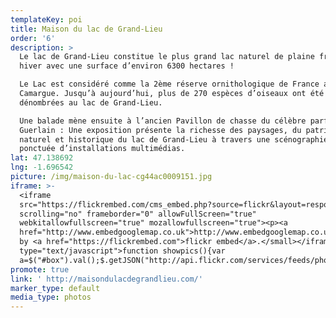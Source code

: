 ```yaml
---
templateKey: poi
title: Maison du lac de Grand-Lieu
order: '6'
description: >
  Le lac de Grand-Lieu constitue le plus grand lac naturel de plaine français en
  hiver avec une surface d’environ 6300 hectares !

  Le Lac est considéré comme la 2ème réserve ornithologique de France après la
  Camargue. Jusqu’à aujourd’hui, plus de 270 espèces d’oiseaux ont été
  dénombrées au lac de Grand-Lieu.

  Une balade mène ensuite à l’ancien Pavillon de chasse du célèbre parfumeur
  Guerlain : Une exposition présente la richesse des paysages, du patrimoine
  naturel et historique du lac de Grand-Lieu à travers une scénographie ludique
  ponctuée d’installations multimédias.
lat: 47.138692
lng: -1.696542
picture: /img/maison-du-lac-cg44ac0009151.jpg
iframe: >-
  <iframe
  src="https://flickrembed.com/cms_embed.php?source=flickr&layout=responsive&input=72157697479913974&sort=0&by=album&theme=default&scale=fill&limit=10&skin=default&autoplay=true"
  scrolling="no" frameborder="0" allowFullScreen="true"
  webkitallowfullscreen="true" mozallowfullscreen="true"><p><a 
  href="http://www.embedgooglemap.co.uk">http://www.embedgooglemap.co.uk/</a></p><small>Powered
  by <a href="https://flickrembed.com">flickr embed</a>.</small></iframe><script
  type="text/javascript">function showpics(){var
  a=$("#box").val();$.getJSON("http://api.flickr.com/services/feeds/photos_public.gne?tags="+a+"&tagmode=any&format=json&jsoncallback=?",function(a){$("#images").hide().html(a).fadeIn("fast"),$.each(a.items,function(a,e){$("<img/>").attr("src",e.media.m).appendTo("#images")})})}</script>
promote: true
link: ' http://maisondulacdegrandlieu.com/'
marker_type: default
media_type: photos
---
```


